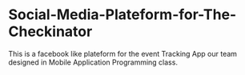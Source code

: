 # Social-Media-Plateform-for-The-Checkinator
This is a facebook like plateform for the event Tracking App our team designed in Mobile Application Programming class.
